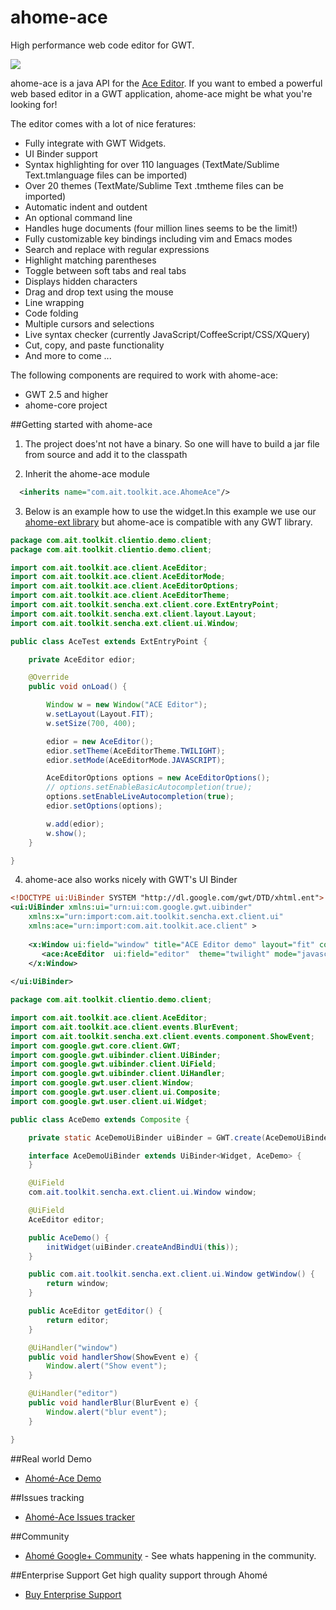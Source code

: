 ahome-ace
=========

High performance  web code editor for GWT.


![](http://opensource.ahome-it.com/imgs/ace.jpg)


ahome-ace is a java API  for the [Ace Editor](http://ace.c9.io/).
If you want to embed a powerful web based  editor in a GWT application, ahome-ace might be  what you're looking for!


The editor comes with a lot of nice feratures:

* Fully integrate with GWT Widgets.
* UI Binder support
* Syntax highlighting for over 110 languages (TextMate/Sublime Text.tmlanguage files can be imported)
* Over 20 themes (TextMate/Sublime Text .tmtheme files can be imported)
* Automatic indent and outdent
* An optional command line
* Handles huge documents (four million lines seems to be the limit!)
* Fully customizable key bindings including vim and Emacs modes
* Search and replace with regular expressions
* Highlight matching parentheses
* Toggle between soft tabs and real tabs
* Displays hidden characters
* Drag and drop text using the mouse
* Line wrapping
* Code folding
* Multiple cursors and selections
* Live syntax checker (currently JavaScript/CoffeeScript/CSS/XQuery)
* Cut, copy, and paste functionality
*  And more to come ...



The following components are required to work with ahome-ace:

* GWT 2.5 and higher
* ahome-core project
 

##Getting started with ahome-ace
1) The project does'nt not have a binary. So one will have to build a jar file from source and add it to the classpath


2) Inherit the ahome-ace module

```xml
  <inherits name="com.ait.toolkit.ace.AhomeAce"/>
```

3) Below is an example how to use the widget.In this example we use our [ahome-ext library](https://github.com/ahome-it/ahome-client-io/issues) but ahome-ace is compatible with any GWT library.


```java
package com.ait.toolkit.clientio.demo.client;
package com.ait.toolkit.clientio.demo.client;

import com.ait.toolkit.ace.client.AceEditor;
import com.ait.toolkit.ace.client.AceEditorMode;
import com.ait.toolkit.ace.client.AceEditorOptions;
import com.ait.toolkit.ace.client.AceEditorTheme;
import com.ait.toolkit.sencha.ext.client.core.ExtEntryPoint;
import com.ait.toolkit.sencha.ext.client.layout.Layout;
import com.ait.toolkit.sencha.ext.client.ui.Window;

public class AceTest extends ExtEntryPoint {

	private AceEditor edior;

	@Override
	public void onLoad() {

		Window w = new Window("ACE Editor");
		w.setLayout(Layout.FIT);
		w.setSize(700, 400);

		edior = new AceEditor();
		edior.setTheme(AceEditorTheme.TWILIGHT);
		edior.setMode(AceEditorMode.JAVASCRIPT);

		AceEditorOptions options = new AceEditorOptions();
		// options.setEnableBasicAutocompletion(true);
		options.setEnableLiveAutocompletion(true);
		edior.setOptions(options);

		w.add(edior);
		w.show();
	}

}
```

4) ahome-ace also works nicely with GWT's UI Binder
```xml
<!DOCTYPE ui:UiBinder SYSTEM "http://dl.google.com/gwt/DTD/xhtml.ent">
<ui:UiBinder xmlns:ui="urn:ui:com.google.gwt.uibinder"
	xmlns:x="urn:import:com.ait.toolkit.sencha.ext.client.ui"
	xmlns:ace="urn:import:com.ait.toolkit.ace.client" >
	
	<x:Window ui:field="window" title="ACE Editor demo" layout="fit" componentHeight="400" componentWidth="700">
	   <ace:AceEditor  ui:field="editor"  theme="twilight" mode="javascript" />
	</x:Window>
	
</ui:UiBinder> 
```

```java
package com.ait.toolkit.clientio.demo.client;

import com.ait.toolkit.ace.client.AceEditor;
import com.ait.toolkit.ace.client.events.BlurEvent;
import com.ait.toolkit.sencha.ext.client.events.component.ShowEvent;
import com.google.gwt.core.client.GWT;
import com.google.gwt.uibinder.client.UiBinder;
import com.google.gwt.uibinder.client.UiField;
import com.google.gwt.uibinder.client.UiHandler;
import com.google.gwt.user.client.Window;
import com.google.gwt.user.client.ui.Composite;
import com.google.gwt.user.client.ui.Widget;

public class AceDemo extends Composite {

	private static AceDemoUiBinder uiBinder = GWT.create(AceDemoUiBinder.class);

	interface AceDemoUiBinder extends UiBinder<Widget, AceDemo> {
	}

	@UiField
	com.ait.toolkit.sencha.ext.client.ui.Window window;

	@UiField
	AceEditor editor;

	public AceDemo() {
		initWidget(uiBinder.createAndBindUi(this));
	}

	public com.ait.toolkit.sencha.ext.client.ui.Window getWindow() {
		return window;
	}

	public AceEditor getEditor() {
		return editor;
	}

	@UiHandler("window")
	public void handlerShow(ShowEvent e) {
		Window.alert("Show event");
	}

	@UiHandler("editor")
	public void handlerBlur(BlurEvent e) {
		Window.alert("blur event");
	}

}
```

##Real world Demo
* [Ahomé-Ace Demo](http://ahome-it.github.io/ahome-client-io/)

##Issues tracking
* [Ahomé-Ace  Issues tracker](https://github.com/ahome-it/ahome-ace/issues)

##Community
* [Ahomé Google+ Community](https://plus.google.com/u/0/communities/106380618381566688303) - See whats happening in the community.


##Enterprise Support
Get high quality support through Ahomé
* <a href="http://opensource.ahome-it.com/pricing/">Buy Enterprise Support</a>


  





